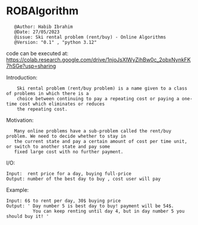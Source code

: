 # ROBAlgorithm
       @Author: Habib Ibrahim
       @Date: 27/05/2023
       @issue: Ski rental problem (rent/buy) - Online Algorithms
       @Version: "0.1" , "python 3.12"
code can be executed at: https://colab.research.google.com/drive/1njoJsXlWyZihBw0c_2obxNynkFK7hSGe?usp=sharing

Introduction:

        Ski rental problem (rent/buy problem) is a name given to a class of problems in which there is a
        choice between continuing to pay a repeating cost or paying a one-time cost which eliminates or reduces
        the repeating cost.

Motivation:

       Many online problems have a sub-problem called the rent/buy problem. We need to decide whether to stay in
       the current state and pay a certain amount of cost per time unit, or switch to another state and pay some 
       fixed large cost with no further payment.

I/O:

    Input:  rent price for a day, buying full-price
    Output: number of the best day to buy , cost user will pay

Example:

    Input: 6$ to rent per day, 30$ buying price
    Output: ' Day number 5 is best day to buy! payment will be 54$.
              You can keep renting until day 4, but in day number 5 you should buy it! '
